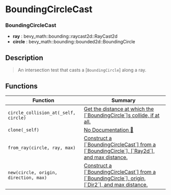 # BoundingCircleCast

### BoundingCircleCast

- **ray** : bevy\_math::bounding::raycast2d::RayCast2d
- **circle** : bevy\_math::bounding::bounded2d::BoundingCircle

## Description

>  An intersection test that casts a [`BoundingCircle`] along a ray.

## Functions

| Function | Summary |
| --- | --- |
| `circle_collision_at(_self, circle)` | [ Get the distance at which the \[\`BoundingCircle\`\]s collide, if at all\.](./boundingcirclecast/circle_collision_at.md) |
| `clone(_self)` | [No Documentation 🚧](./boundingcirclecast/clone.md) |
| `from_ray(circle, ray, max)` | [ Construct a \[\`BoundingCircleCast\`\] from a \[\`BoundingCircle\`\], \[\`Ray2d\`\], and max distance\.](./boundingcirclecast/from_ray.md) |
| `new(circle, origin, direction, max)` | [ Construct a \[\`BoundingCircleCast\`\] from a \[\`BoundingCircle\`\], origin, \[\`Dir2\`\], and max distance\.](./boundingcirclecast/new.md) |